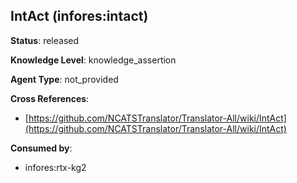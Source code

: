 [//]: # (DO NOT MANUALLY EDIT THIS FILE. IT IS GENERATED FROM A TEMPLATE.)

## IntAct (infores:intact)

**Status**: released
  
**Knowledge Level**: knowledge_assertion
  
**Agent Type**: not_provided



**Cross References**:

- [https://github.com/NCATSTranslator/Translator-All/wiki/IntAct](https://github.com/NCATSTranslator/Translator-All/wiki/IntAct)


**Consumed by**:

- infores:rtx-kg2